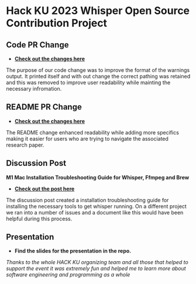 # Hack KU 2023 Whisper Open Source Contribution Project

## Code PR Change

* **[Check out the changes here](https://github.com/openai/whisper/pull/1239)**

The purpose of our code change was to improve the format of the warnings output. It printed itself and with out change the correct pathing was retained and this was removed to improve user readability while mainting the necessary infromation.

## README PR Change 

* **[Check out the changes here](https://github.com/openai/whisper/pull/1236)**

The README change enhanced readability while adding more specifics making it easier for users who are trying to navigate the associated research paper.

## Discussion Post
**M1 Mac Installation Troubleshooting Guide for Whisper, Ffmpeg and Brew**

* **[Check out the post here](https://github.com/openai/whisper/discussions/1238)**

The discussion post created a installation troubleshooting guide for installing the necessary tools to get whisper running. On a different project we ran into a number of issues and a document like this would have been helpful during this process.

## Presentation 

* **Find the slides for the presentation in the repo.**

*Thanks to the whole HACK KU organizing team and all those that helped to support the event it was extremely fun and helped me to learn more about software engineering and programming as a whole*

